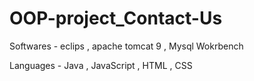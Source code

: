 # OOP-project_Contact-Us

Softwares - eclips , apache tomcat 9 , Mysql Wokrbench

Languages - Java , JavaScript , HTML , CSS
